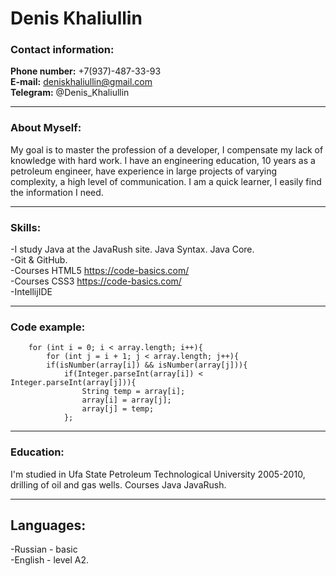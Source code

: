 # __Denis Khaliullin__

### Contact information:

**Phone number:** +7(937)-487-33-93<br>
**E-mail:** deniskhaliullin@gmail.com<br>
**Telegram:** @Denis_Khaliullin

---

### About Myself:

My goal is to master the profession of a developer, I compensate my lack of knowledge with hard work. I have an engineering education, 10 years as a petroleum engineer, have experience in large projects of varying complexity, a high level of communication. I am a quick learner, I easily find the information I need.

---

### Skills:

-I study Java at the JavaRush site. Java Syntax. Java Core.<br>
-Git & GitHub.<br>
-Courses HTML5 https://code-basics.com/<br>
-Courses CSS3 https://code-basics.com/<br>
-IntellijIDE

---

### Code example:

```public static void sort(String[] array) {
    for (int i = 0; i < array.length; i++){
        for (int j = i + 1; j < array.length; j++){
        if(isNumber(array[i]) && isNumber(array[j])){
            if(Integer.parseInt(array[i]) < Integer.parseInt(array[j])){
                String temp = array[i];
                array[i] = array[j];
                array[j] = temp;
            };
```
---

### Education:

I'm studied in Ufa State Petroleum Technological University 2005-2010, drilling of oil and gas wells. Courses Java JavaRush.

---

## Languages:

-Russian - basic<br>
-English - level A2.
